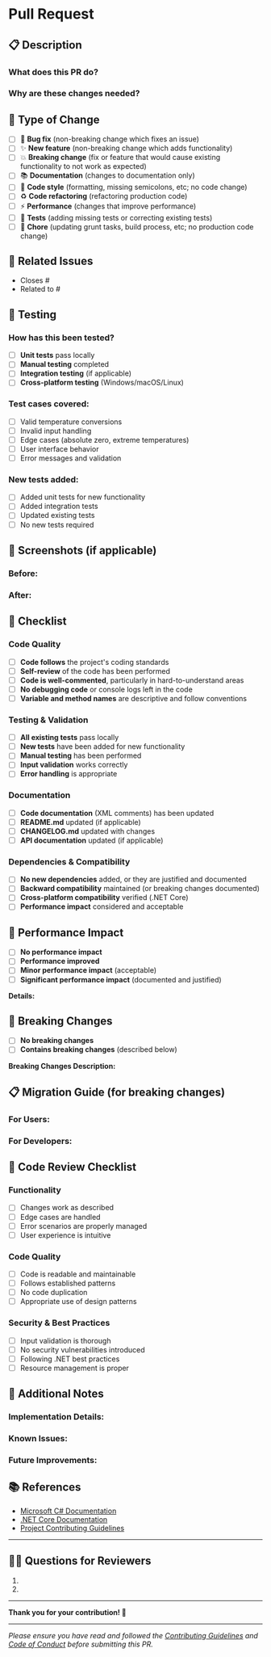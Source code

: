 # Pull Request

## 📋 Description

<!-- Provide a brief description of the changes in this PR -->

### What does this PR do?
<!-- Describe what your changes accomplish -->

### Why are these changes needed?
<!-- Explain the motivation or context for these changes -->

## 🔧 Type of Change

<!-- Mark the relevant option with an "x" -->

- [ ] 🐛 **Bug fix** (non-breaking change which fixes an issue)
- [ ] ✨ **New feature** (non-breaking change which adds functionality)
- [ ] 💥 **Breaking change** (fix or feature that would cause existing functionality to not work as expected)
- [ ] 📚 **Documentation** (changes to documentation only)
- [ ] 🎨 **Code style** (formatting, missing semicolons, etc; no code change)
- [ ] ♻️ **Code refactoring** (refactoring production code)
- [ ] ⚡ **Performance** (changes that improve performance)
- [ ] 🧪 **Tests** (adding missing tests or correcting existing tests)
- [ ] 🔧 **Chore** (updating grunt tasks, build process, etc; no production code change)

## 🔗 Related Issues

<!-- Link to any related issues using keywords like "Closes", "Fixes", "Resolves" -->

- Closes #<!-- issue number -->
- Related to #<!-- issue number -->

## 🧪 Testing

### How has this been tested?

<!-- Describe the tests that you ran to verify your changes -->

- [ ] **Unit tests** pass locally
- [ ] **Manual testing** completed
- [ ] **Integration testing** (if applicable)
- [ ] **Cross-platform testing** (Windows/macOS/Linux)

### Test cases covered:
<!-- List specific test scenarios you've verified -->

- [ ] Valid temperature conversions
- [ ] Invalid input handling
- [ ] Edge cases (absolute zero, extreme temperatures)
- [ ] User interface behavior
- [ ] Error messages and validation

### New tests added:
<!-- If you added new tests, describe them -->

- [ ] Added unit tests for new functionality
- [ ] Added integration tests
- [ ] Updated existing tests
- [ ] No new tests required

## 📸 Screenshots (if applicable)

<!-- Add screenshots to help explain your changes, especially for UI modifications -->

### Before:
<!-- Screenshot or description of the current behavior -->

### After:
<!-- Screenshot or description of the new behavior -->

## 📝 Checklist

<!-- Mark completed items with an "x" -->

### Code Quality
- [ ] **Code follows** the project's coding standards
- [ ] **Self-review** of the code has been performed
- [ ] **Code is well-commented**, particularly in hard-to-understand areas
- [ ] **No debugging code** or console logs left in the code
- [ ] **Variable and method names** are descriptive and follow conventions

### Testing & Validation
- [ ] **All existing tests** pass locally
- [ ] **New tests** have been added for new functionality
- [ ] **Manual testing** has been performed
- [ ] **Input validation** works correctly
- [ ] **Error handling** is appropriate

### Documentation
- [ ] **Code documentation** (XML comments) has been updated
- [ ] **README.md** updated (if applicable)
- [ ] **CHANGELOG.md** updated with changes
- [ ] **API documentation** updated (if applicable)

### Dependencies & Compatibility
- [ ] **No new dependencies** added, or they are justified and documented
- [ ] **Backward compatibility** maintained (or breaking changes documented)
- [ ] **Cross-platform compatibility** verified (.NET Core)
- [ ] **Performance impact** considered and acceptable

## 🎯 Performance Impact

<!-- Describe any performance implications of your changes -->

- [ ] **No performance impact**
- [ ] **Performance improved**
- [ ] **Minor performance impact** (acceptable)
- [ ] **Significant performance impact** (documented and justified)

**Details:** <!-- Explain performance changes if any -->

## 🔄 Breaking Changes

<!-- If this PR introduces breaking changes, describe them -->

- [ ] **No breaking changes**
- [ ] **Contains breaking changes** (described below)

**Breaking Changes Description:**
<!-- List and explain any breaking changes -->

## 📋 Migration Guide (for breaking changes)

<!-- If there are breaking changes, provide migration instructions -->

### For Users:
<!-- Instructions for end users -->

### For Developers:
<!-- Instructions for other developers -->

## 🧹 Code Review Checklist

<!-- For reviewers - items to verify during review -->

### Functionality
- [ ] Changes work as described
- [ ] Edge cases are handled
- [ ] Error scenarios are properly managed
- [ ] User experience is intuitive

### Code Quality
- [ ] Code is readable and maintainable
- [ ] Follows established patterns
- [ ] No code duplication
- [ ] Appropriate use of design patterns

### Security & Best Practices
- [ ] Input validation is thorough
- [ ] No security vulnerabilities introduced
- [ ] Following .NET best practices
- [ ] Resource management is proper

## 💬 Additional Notes

<!-- Any additional information, concerns, or discussion points -->

### Implementation Details:
<!-- Technical details about your implementation -->

### Known Issues:
<!-- Any known issues or limitations with this PR -->

### Future Improvements:
<!-- Ideas for future enhancements related to this change -->

## 📚 References

<!-- Links to relevant documentation, Stack Overflow answers, etc. -->

- [Microsoft C# Documentation](https://docs.microsoft.com/en-us/dotnet/csharp/)
- [.NET Core Documentation](https://docs.microsoft.com/en-us/dotnet/core/)
- [Project Contributing Guidelines](CONTRIBUTING.md)

---

## 🙋‍♂️ Questions for Reviewers

<!-- Specific questions you'd like reviewers to focus on -->

1. <!-- Question 1 -->
2. <!-- Question 2 -->

---

**Thank you for your contribution! 🎉**

<!-- 
Instructions for Contributors:
1. Fill out all relevant sections above
2. Remove any sections that don't apply to your PR
3. Be as specific as possible in your descriptions
4. Link related issues using GitHub keywords (Closes #123)
5. Add screenshots for visual changes
6. Ensure all checklist items are completed before requesting review
-->

---

*Please ensure you have read and followed the [Contributing Guidelines](CONTRIBUTING.md) and [Code of Conduct](CODE_OF_CONDUCT.md) before submitting this PR.*
